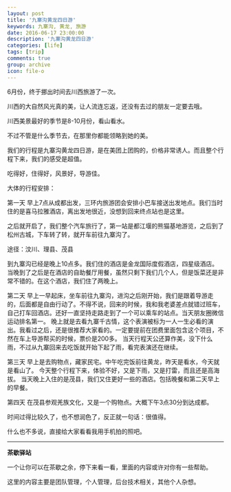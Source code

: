 ```yaml
---
layout: post
title: '九寨沟黄龙四日游'
keywords: 九寨沟, 黄龙, 旅游
date: 2016-06-17 23:00:00
description: '九寨沟黄龙四日游'
categories: [life]
tags: [trip]
comments: true
group: archive
icon: file-o
---
```


6月份，终于挪出时间去川西旅游了一次。

川西的大自然风光真的美，让人流连忘返，还没有去过的朋友一定要去哦。

川西美景最好的季节是8-10月份，看山看水。

不过不管是什么季节去，在那里你都能领略到她的美。

<!--more-->

我们的行程是九寨沟黄龙四日游，是在美团上团购的，价格非常诱人。而且整个行程下来，我们的感受是超值。

吃得好，住得好，风景好，导游佳。

大体的行程安排：

第一天
早上7点从成都出发，三环内旅游团会安排小巴车接送出发地点。我们当时住的是喜马拉雅酒店，离出发地很近，没想到回来终点站也是这里。

之后就开启了，我们整个汽车旅行了，第一站是都江堰的熊猫基地游览，之后到了松州古城，下车转了转，就开车前往九寨沟了。

途径：汶川、理县、茂县

到九寨沟已经是晚上10点多。我们住的酒店是金龙国际度假酒店，四星级酒店。当晚到了之后是在酒店的自助餐厅用餐，虽然只剩下我们几个人，但是饭菜还是非常不错的。在这个酒店，我们住了两晚上。

第二天
早上一早起床，坐车前往九寨沟，进沟之后刚开始，我们是跟着导游走的，后面都是自由行动了。不得不说，回来的时候，我和我老婆差点就错过班车，自己打车回酒店。还好一直坚持走路走到了一个可以乘车的站点。当天朋友圈微信运动排名第一。
晚上就是去看九寨千古情，这个表演被标为一人一生必看的演出。我看过之后，还是很推荐大家看的。一定要提前在团费里面包含这个项目，不然在车上导游帮买的时候，票价是200多。
当天行程天公还算作美，没下什么雨，不过从九寨回来去吃饭就开始下起了雨，看完表演还在继续。

第三天
早上是去购物点，藏家民宅。中午吃完饭前往黄龙，昨天是看水，今天就是看山了。
今天整个行程下来，体验不好，又是下雨，又是打雷，而且还是高海拔。
当天晚上入住的是茂县，我们又住更好一些的酒店。包括晚餐和第二天早上的早餐。

第四天
在茂县参观羌族文化，又是一个购物点。大概下午3点30分到达成都。

时间过得比较久了，也不想润色了，反正就一句话：很值得。

什么也不多说，直接给大家看看我用手机拍的照吧。

----

**茶歇驿站**

一个让你可以在茶歇之余，停下来看一看，里面的内容或许对你有一些帮助。

这里的内容主要是团队管理，个人管理，后台技术相关，其他个人杂想。

